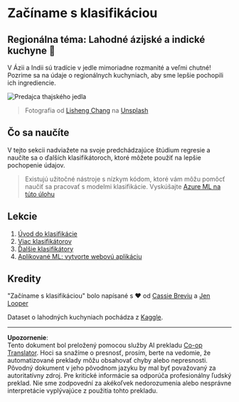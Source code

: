 <!--
CO_OP_TRANSLATOR_METADATA:
{
  "original_hash": "74e809ffd1e613a1058bbc3e9600859e",
  "translation_date": "2025-09-05T16:16:32+00:00",
  "source_file": "4-Classification/README.md",
  "language_code": "sk"
}
-->
# Začíname s klasifikáciou

## Regionálna téma: Lahodné ázijské a indické kuchyne 🍜

V Ázii a Indii sú tradície v jedle mimoriadne rozmanité a veľmi chutné! Pozrime sa na údaje o regionálnych kuchyniach, aby sme lepšie pochopili ich ingrediencie.

![Predajca thajského jedla](../../../4-Classification/images/thai-food.jpg)
> Fotografia od <a href="https://unsplash.com/@changlisheng?utm_source=unsplash&utm_medium=referral&utm_content=creditCopyText">Lisheng Chang</a> na <a href="https://unsplash.com/s/photos/asian-food?utm_source=unsplash&utm_medium=referral&utm_content=creditCopyText">Unsplash</a>
  
## Čo sa naučíte

V tejto sekcii nadviažete na svoje predchádzajúce štúdium regresie a naučíte sa o ďalších klasifikátoroch, ktoré môžete použiť na lepšie pochopenie údajov.

> Existujú užitočné nástroje s nízkym kódom, ktoré vám môžu pomôcť naučiť sa pracovať s modelmi klasifikácie. Vyskúšajte [Azure ML na túto úlohu](https://docs.microsoft.com/learn/modules/create-classification-model-azure-machine-learning-designer/?WT.mc_id=academic-77952-leestott)

## Lekcie

1. [Úvod do klasifikácie](1-Introduction/README.md)
2. [Viac klasifikátorov](2-Classifiers-1/README.md)
3. [Ďalšie klasifikátory](3-Classifiers-2/README.md)
4. [Aplikované ML: vytvorte webovú aplikáciu](4-Applied/README.md)

## Kredity

"Začíname s klasifikáciou" bolo napísané s ♥️ od [Cassie Breviu](https://www.twitter.com/cassiebreviu) a [Jen Looper](https://www.twitter.com/jenlooper)

Dataset o lahodných kuchyniach pochádza z [Kaggle](https://www.kaggle.com/hoandan/asian-and-indian-cuisines).

---

**Upozornenie**:  
Tento dokument bol preložený pomocou služby AI prekladu [Co-op Translator](https://github.com/Azure/co-op-translator). Hoci sa snažíme o presnosť, prosím, berte na vedomie, že automatizované preklady môžu obsahovať chyby alebo nepresnosti. Pôvodný dokument v jeho pôvodnom jazyku by mal byť považovaný za autoritatívny zdroj. Pre kritické informácie sa odporúča profesionálny ľudský preklad. Nie sme zodpovední za akékoľvek nedorozumenia alebo nesprávne interpretácie vyplývajúce z použitia tohto prekladu.